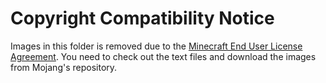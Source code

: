 # Copyright Compatibility Notice

Images in this folder is removed due to the [Minecraft End User License Agreement](https://www.minecraft.net/en-us/eula). You need to check out the text files and download the images from Mojang's repository.